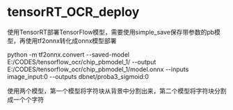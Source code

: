 # tensorRT_OCR_deploy

使用TensorRT部署TensorFlow模型，需要使用simple_save保存带参数的pb模型，再使用tf2onnx转化成onnx模型部署

python -m tf2onnx.convert --saved-model E:/CODES/tensorflow_ocr/chip_pbmodel_1/ --output E:/CODES/tensorflow_ocr/chip_pbmodel_1/model.onnx --inputs image_input:0 --outputs dbnet/proba3_sigmoid:0

使用两个模型，第一个模型将字符块从背景中分割出来，第二个模型将字符块分割成一个个字符

